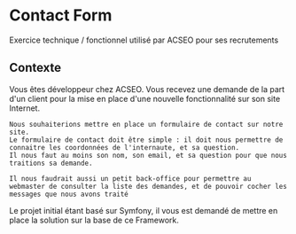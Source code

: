 # Contact Form

Exercice technique / fonctionnel utilisé par ACSEO pour ses recrutements


## Contexte

Vous êtes développeur chez ACSEO. Vous recevez une demande de la part d'un client pour la mise en place d'une nouvelle fonctionnalité sur son site Internet.

```
Nous souhaiterions mettre en place un formulaire de contact sur notre site.
Le formulaire de contact doit être simple : il doit nous permettre de connaitre les coordonnées de l'internaute, et sa question.
Il nous faut au moins son nom, son email, et sa question pour que nous traitions sa demande.

Il nous faudrait aussi un petit back-office pour permettre au webmaster de consulter la liste des demandes, et de pouvoir cocher les messages que nous avons traité
```

Le projet initial étant basé sur Symfony, il vous est demandé de mettre en place la solution sur la base de ce Framework.
